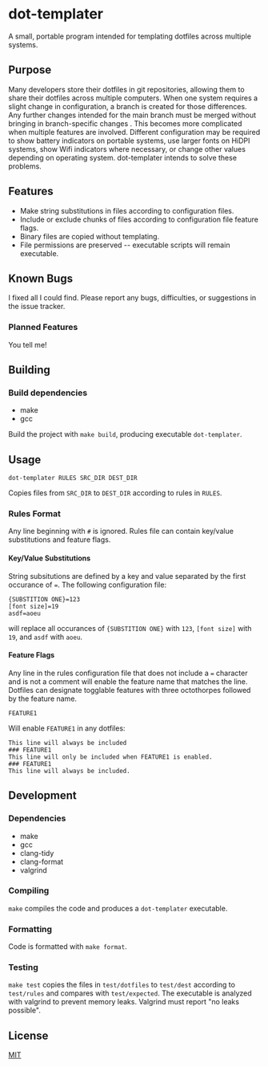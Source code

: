 # dot-templater
A small, portable program intended for templating dotfiles across multiple systems.

## Purpose
Many developers store their dotfiles in git repositories, allowing them to share their dotfiles across multiple computers. When one system requires a slight change in configuration, a branch is created for those differences. Any further changes intended for the main branch must be merged without bringing in branch-specific changes . This becomes more complicated when multiple features are involved. Different configuration may be required to show battery indicators on portable systems, use larger fonts on HiDPI systems, show Wifi indicators where necessary, or change other values depending on operating system. dot-templater intends to solve these problems.

## Features
* Make string substitutions in files according to configuration files.
* Include or exclude chunks of files according to configuration file feature flags.
* Binary files are copied without templating.
* File permissions are preserved -- executable scripts will remain executable.

## Known Bugs
I fixed all I could find. Please report any bugs, difficulties, or suggestions in the issue tracker.

### Planned Features
You tell me!

## Building

### Build dependencies
* make
* gcc

Build the project with `make build`, producing executable `dot-templater`. 

## Usage
```
dot-templater RULES SRC_DIR DEST_DIR
```

Copies files from `SRC_DIR` to `DEST_DIR` according to rules in `RULES`.

### Rules Format
Any line beginning with `#` is ignored. Rules file can contain key/value substitutions and feature flags.

#### Key/Value Substitutions
String subsitutions are defined by a key and value separated by the first occurance of `=`. The following configuration file:
```
{SUBSTITION ONE}=123
[font size]=19
asdf=aoeu
```
will replace all occurances of `{SUBSTITION ONE}` with `123`, `[font size]` with `19`, and `asdf` with `aoeu`.

#### Feature Flags
Any line in the rules configuration file that does not include a `=` character and is not a comment will enable the feature name that matches the line. Dotfiles can designate togglable features with three octothorpes followed by the feature name. 
```
FEATURE1
```
Will enable `FEATURE1` in any dotfiles:
```
This line will always be included
### FEATURE1
This line will only be included when FEATURE1 is enabled.
### FEATURE1
This line will always be included.
```

## Development
### Dependencies
* make
* gcc
* clang-tidy
* clang-format
* valgrind

### Compiling
`make` compiles the code and produces a `dot-templater` executable.

### Formatting
Code is formatted with `make format`.

### Testing
`make test` copies the files in `test/dotfiles` to `test/dest` according to `test/rules` and compares with `test/expected`. The executable is analyzed with valgrind to prevent memory leaks. Valgrind must report "no leaks possible".

## License
[MIT](LICENSE)

